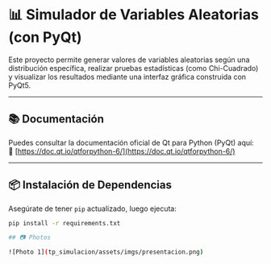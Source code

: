 # 📊 Simulador de Variables Aleatorias (con PyQt)

Este proyecto permite generar valores de variables aleatorias según una distribución específica, realizar pruebas estadísticas (como Chi-Cuadrado) y visualizar los resultados mediante una interfaz gráfica construida con PyQt5.

---

## 📚 Documentación

Puedes consultar la documentación oficial de Qt para Python (PyQt) aquí:  
🔗 [https://doc.qt.io/qtforpython-6/](https://doc.qt.io/qtforpython-6/)

---

## 📦 Instalación de Dependencias

Asegúrate de tener `pip` actualizado, luego ejecuta:

```bash
pip install -r requirements.txt

## 📷 Photos

![Photo 1](tp_simulacion/assets/imgs/presentacion.png)
